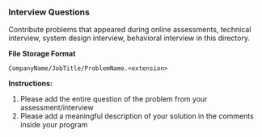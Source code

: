 ### Interview Questions

Contribute problems that appeared during online assessments, technical interview, system design interview, behavioral interview in this directory.

**File Storage Format**

`CompanyName/JobTitle/ProblemName.<extension>`

**Instructions:**

1. Please add the entire question of the problem from your assessment/interview
2. Please add a meaningful description of your solution in the comments inside your program